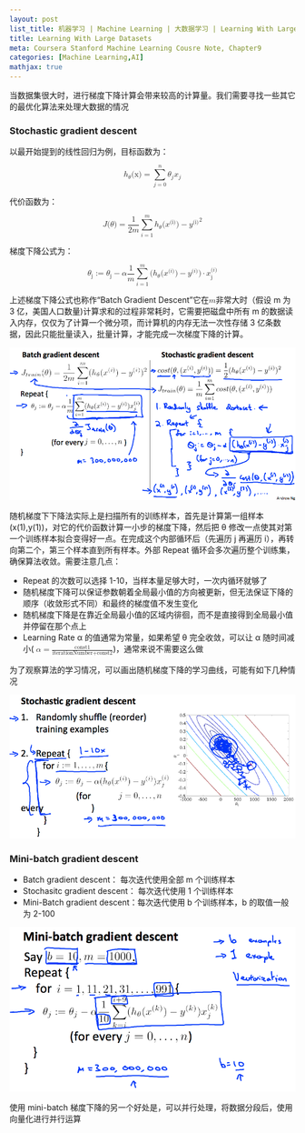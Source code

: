 ```yaml
---
layout: post
list_title: 机器学习 | Machine Learning | 大数据学习 | Learning With Large Datasets
title: Learning With Large Datasets
meta: Coursera Stanford Machine Learning Cousre Note, Chapter9
categories: [Machine Learning,AI]
mathjax: true
---
```


当数据集很大时，进行梯度下降计算会带来较高的计算量。我们需要寻找一些其它的最优化算法来处理大数据的情况

### Stochastic gradient descent

以最开始提到的线性回归为例，目标函数为：

<math display="block">
<msub><mi>h</mi><mi>θ</mi></msub>
<mi>(x)</mi>
<mo>=</mo>
<munderover>
<mo>∑</mo>
<mrow>
  <mi>j</mi>
  <mo>=</mo>
  <mn>0</mn>
</mrow>
<mi>n</mi>
</munderover>
<msub><mi>θ</mi><mi>j</mi></msub>
<msub><mi>x</mi><mi>j</mi></msub>
</math>

代价函数为：

<math display="block">
  <mi>J</mi>
  <mo stretchy="false">(</mo>
  <mi>θ</mi>
  <mo stretchy="false">)</mo>
  <mo>=</mo>
<mstyle>
  <mfrac>
  <mn>1</mn>
  <mrow>
  <mn>2</mn>
  <mi>m</mi>
  </mrow>
  </mfrac>
</mstyle>
    <mstyle>
      <munderover>
        <mo>∑</mo>
        <mrow class="MJX-TeXAtom-ORD">
          <mi>i</mi>
          <mo>=</mo>
          <mn>1</mn>
        </mrow>
        <mi>m</mi>
      </munderover>
      <msup>
        <mfenced open="(" close=")">
          <mrow>
            <msub>
              <mi>h</mi>
              <mi>θ</mi>
            </msub>
            <mo stretchy="false">(</mo>
            <msup>
              <mi>x</mi>
              <mi>(i)</mi>
            </msup>
            <mo stretchy="false">)</mo>
            <mo>−</mo>
            <msup>
              <mi>y</mi>
              <mi>(i)</mi>
            </msup>
          </mrow>
        </mfenced>
        <mn>2</mn>
      </msup>
    </mstyle>
</math>

梯度下降公式为：

<math display="block">
<msub>
          <mi>θ</mi>
          <mn>j</mn>
        </msub>
        <mo>:=</mo>
        <msub>
          <mi>θ</mi>
          <mn>j</mn>
        </msub>
        <mo>−</mo>
        <mi>α</mi>
        <mfrac>
          <mn>1</mn>
          <mi>m</mi>
        </mfrac>
        <munderover>
          <mo movablelimits="false">∑</mo>
          <mrow class="MJX-TeXAtom-ORD">
            <mi>i</mi>
            <mo>=</mo>
            <mn>1</mn>
          </mrow>
          <mrow class="MJX-TeXAtom-ORD">
            <mi>m</mi>
          </mrow>
        </munderover>
        <mo stretchy="false">(</mo>
        <msub>
          <mi>h</mi>
          <mi>θ</mi>
        </msub>
        <mo stretchy="false">(</mo>
        <msup>
          <mi>x</mi>
          <mrow class="MJX-TeXAtom-ORD">
            <mo stretchy="false">(</mo>
            <mi>i</mi>
            <mo stretchy="false">)</mo>
          </mrow>
        </msup>
        <mo stretchy="false">)</mo>
        <mo>−</mo>
        <msup>
          <mi>y</mi>
          <mrow class="MJX-TeXAtom-ORD">
            <mo stretchy="false">(</mo>
            <mi>i</mi>
            <mo stretchy="false">)</mo>
          </mrow>
        </msup>
        <mo stretchy="false">)</mo>
        <mo>⋅</mo>
        <msubsup>
          <mi>x</mi>
          <mn>j</mn>
          <mrow class="MJX-TeXAtom-ORD">
            <mo stretchy="false">(</mo>
            <mi>i</mi>
            <mo stretchy="false">)</mo>
          </mrow>
        </msubsup>
</math>

上述梯度下降公式也称作“Batch Gradient Descent”它在<math><mi>m</mi></math>非常大时（假设 m 为 3 亿，美国人口数量)计算求和的过程非常耗时，它需要把磁盘中所有 m 的数据读入内存，仅仅为了计算一个微分项，而计算机的内存无法一次性存储 3 亿条数据，因此只能批量读入，批量计算，才能完成一次梯度下降的计算。

![](/assets/images/2017/09/ml-11-1.png)

随机梯度下下降法实际上是扫描所有的训练样本，首先是计算第一组样本(x(1),y(1))，对它的代价函数计算一小步的梯度下降，然后把 θ 修改一点使其对第一个训练样本拟合变得好一点。在完成这个内部循环后（先遍历 j 再遍历 i），再转向第二个，第三个样本直到所有样本。外部 Repeat 循环会多次遍历整个训练集，确保算法收敛。需要注意几点：

* Repeat 的次数可以选择 1-10，当样本量足够大时，一次内循环就够了
* 随机梯度下降可以保证参数朝着全局最小值的方向被更新，但无法保证下降的顺序（收敛形式不同）和最终的梯度值不发生变化
* 随机梯度下降是在靠近全局最小值的区域内徘徊，而不是直接得到全局最小值并停留在那个点上
* Learning Rate α 的值通常为常量，如果希望 θ 完全收敛，可以让 α 随时间减小( <math><mi>α</mi><mo>=</mo><mfrac><mtext>const1</mtext><mrow><mtext>iterationNumber</mtext><mo>+</mo><mtext>const2</mtext></mrow></mfrac></math>)，通常来说不需要这么做

为了观察算法的学习情况，可以画出随机梯度下降的学习曲线，可能有如下几种情况

![](/assets/images/2017/09/ml-11-2.png)

### Mini-batch gradient descent

* Batch gradient descent： 每次迭代使用全部 m 个训练样本
* Stochasitc gradient descent： 每次迭代使用 1 个训练样本
* Mini-Batch gradient descent：每次迭代使用 b 个训练样本，b 的取值一般为 2-100

![](/assets/images/2017/09/ml-11-3.png)

使用 mini-batch 梯度下降的另一个好处是，可以并行处理，将数据分段后，使用向量化进行并行运算
